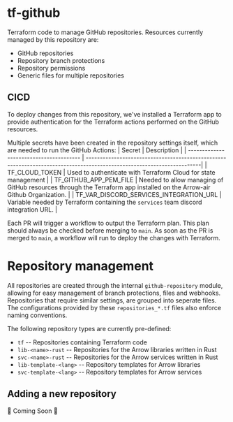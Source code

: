 # tf-github

Terraform code to manage GitHub repositories.
Resources currently managed by this repository are:
 * GitHub repositories
 * Repository branch protections
 * Repository permissions
 * Generic files for multiple repositories

## CICD

To deploy changes from this repository, we've installed a Terraform app to provide authentication for the Terraform actions performed on the GitHub resources.

Multiple secrets have been created in the repository settings itself, which are needed to run the GitHub Actions:
| Secret                                  | Description                                                                                                            |
| --------------------------------------- | -----------------------------------------------------------------------------------------------------------------------|
| TF_CLOUD_TOKEN                          | Used to authenticate with Terraform Cloud for state management                                                         |
| TF_GITHUB_APP_PEM_FILE                  | Needed to allow managing of GitHub resources through the Terraform app installed on the Arrow-air Github Organization. |
| TF_VAR_DISCORD_SERVICES_INTEGRATION_URL | Variable needed by Terraform containing the `services` team discord integration URL.                                   |

Each PR will trigger a workflow to output the Terraform plan. This plan should always be checked before merging to `main`.
As soon as the PR is merged to `main`, a workflow will run to deploy the changes with Terraform.

# Repository management

All repositories are created through the internal `github-repository` module, allowing for easy management of branch protections, files and webhooks.
Repositories that require similar settings, are grouped into seperate files. The configurations provided by these `repositories_*.tf` files also enforce naming conventions.

The following repository types are currently pre-defined:
 * `tf`  -- Repositories containing Terraform code
 * `lib-<name>-rust` -- Repositories for the Arrow libraries written in Rust
 * `svc-<name>-rust` -- Repositories for the Arrow services written in Rust
 * `lib-template-<lang>` -- Repository templates for Arrow libraries
 * `svc-template-<lang>` -- Repository templates for Arrow services

## Adding a new repository

:construction: Coming Soon :construction:
